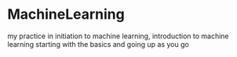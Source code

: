 # MachineLearning
my practice in initiation to machine learning, introduction to machine learning starting with the basics and going up as you go
